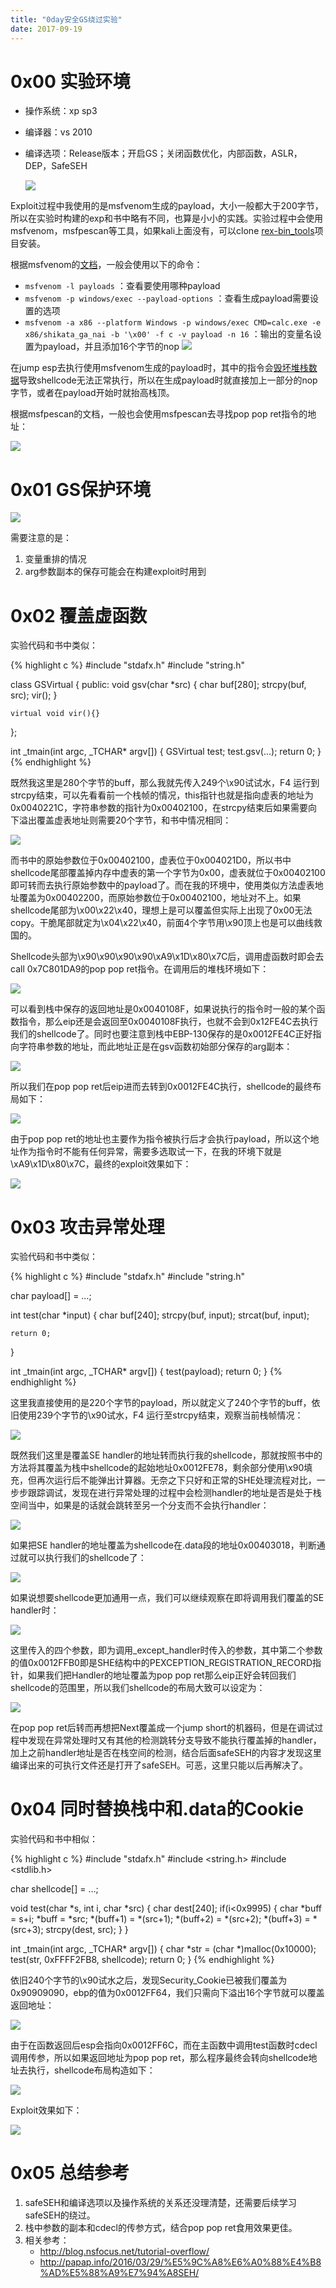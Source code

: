 ```yaml
---
title: "0day安全GS绕过实验"
date: 2017-09-19
---
```


# 0x00 实验环境

* 操作系统：xp sp3
* 编译器：vs 2010
* 编译选项：Release版本；开启GS；关闭函数优化，内部函数，ASLR，DEP，SafeSEH

    ![][1]

Exploit过程中我使用的是msfvenom生成的payload，大小一般都大于200字节，所以在实验时构建的exp和书中略有不同，也算是小小的实践。实验过程中会使用msfvenom，msfpescan等工具，如果kali上面没有，可以clone [rex-bin_tools](https://github.com/rapid7/rex-bin_tools)项目安装。

根据msfvenom的[文档](https://www.offensive-security.com/metasploit-unleashed/msfvenom/)，一般会使用以下的命令：

* `msfvenom -l payloads` ：查看要使用哪种payload
* `msfvenom -p windows/exec --payload-options` ：查看生成payload需要设置的选项
* `msfvenom -a x86 --platform Windows -p windows/exec CMD=calc.exe -e x86/shikata_ga_nai -b '\x00' -f c -v payload -n 16` ：输出的变量名设置为payload，并且添加16个字节的nop
    ![][2]

在jump esp去执行使用msfvenom生成的payload时，其中的指令会[毁坏堆栈数据](http://www.programlife.net/win32-bind-port-shellcode.html)导致shellcode无法正常执行，所以在生成payload时就直接加上一部分的nop字节，或者在payload开始时就抬高栈顶。

根据msfpescan的文档，一般也会使用msfpescan去寻找pop pop ret指令的地址：

![][3]

# 0x01 GS保护环境

![][4]

需要注意的是：

1. 变量重排的情况
2. arg参数副本的保存可能会在构建exploit时用到

# 0x02 覆盖虚函数

实验代码和书中类似：

{% highlight c %}
#include "stdafx.h"
#include "string.h"


class GSVirtual
{
public:
	void gsv(char *src)
	{
		char buf[280];
		strcpy(buf, src);
		vir();
	}

	virtual void vir(){}
};

int _tmain(int argc, _TCHAR* argv[])
{
	GSVirtual test;
	test.gsv(…);
	return 0;
}
{% endhighlight %}

既然我这里是280个字节的buff，那么我就先传入249个\x90试试水，F4 运行到strcpy结束，可以先看看前一个栈帧的情况，this指针也就是指向虚表的地址为0x0040221C，字符串参数的指针为0x00402100，在strcpy结束后如果需要向下溢出覆盖虚表地址则需要20个字节，和书中情况相同：

![][5]

而书中的原始参数位于0x00402100，虚表位于0x004021D0，所以书中shellcode尾部覆盖掉内存中虚表的第一个字节为0x00，虚表就位于0x00402100即可转而去执行原始参数中的payload了。而在我的环境中，使用类似方法虚表地址覆盖为0x00402200，而原始参数位于0x00402100，地址对不上。如果shellcode尾部为\x00\x22\x40，理想上是可以覆盖但实际上出现了0x00无法copy。干脆尾部就定为\x04\x22\x40，前面4个字节用\x90顶上也是可以曲线救国的。

Shellcode头部为\x90\x90\x90\x90\xA9\x1D\x80\x7C后，调用虚函数时即会去call 0x7C801DA9的pop pop ret指令。在调用后的堆栈环境如下：

![][6]

可以看到栈中保存的返回地址是0x0040108F，如果说执行的指令时一般的某个函数指令，那么eip还是会返回至0x0040108F执行，也就不会到0x12FE4C去执行我们的shellcode了。同时也要注意到栈中EBP-130保存的是0x0012FE4C正好指向字符串参数的地址，而此地址正是在gsv函数初始部分保存的arg副本：

![][7]

所以我们在pop pop ret后eip进而去转到0x0012FE4C执行，shellcode的最终布局如下：

![][8]

由于pop pop ret的地址也主要作为指令被执行后才会执行payload，所以这个地址作为指令时不能有任何异常，需要多选取试一下，在我的环境下就是\xA9\x1D\x80\x7C，最终的exploit效果如下：

![][9]

# 0x03 攻击异常处理

实验代码和书中类似：

{% highlight c %}
#include "stdafx.h"
#include "string.h"


char payload[] = …;

int test(char *input)
{
	char buf[240];
	strcpy(buf, input);
	strcat(buf, input);

	return 0;
}

int _tmain(int argc, _TCHAR* argv[])
{
	test(payload);
	return 0;
}
{% endhighlight %}

这里我直接使用的是220个字节的payload，所以就定义了240个字节的buff，依旧使用239个字节的\x90试水，F4 运行至strcpy结束，观察当前栈帧情况：

![][10]

既然我们这里是覆盖SE handler的地址转而执行我的shellcode，那就按照书中的方法将其覆盖为栈中shellcode的起始地址0x0012FE78，剩余部分使用\x90填充，但再次运行后不能弹出计算器。无奈之下只好和正常的SHE处理流程对比，一步步跟踪调试，发现在进行异常处理的过程中会检测handler的地址是否是处于栈空间当中，如果是的话就会跳转至另一个分支而不会执行handler：

![][11]

如果把SE handler的地址覆盖为shellcode在.data段的地址0x00403018，判断通过就可以执行我们的shellcode了：

![][12]

如果说想要shellcode更加通用一点，我们可以继续观察在即将调用我们覆盖的SE handler时：

![][13]

这里传入的四个参数，即为调用_except_handler时传入的参数，其中第二个参数的值0x0012FFB0即是SHE结构中的PEXCEPTION_REGISTRATION_RECORD指针，如果我们把Handler的地址覆盖为pop pop ret那么eip正好会转回我们shellcode的范围里，所以我们shellcode的布局大致可以设定为：

![][14]

在pop pop ret后转而再想把Next覆盖成一个jump short的机器码，但是在调试过程中发现在异常处理时又有其他的检测跳转分支导致不能执行覆盖掉的handler，加上之前handler地址是否在栈空间的检测，结合后面safeSEH的内容才发现这里编译出来的可执行文件还是打开了safeSEH。可恶，这里只能以后再解决了。

# 0x04 同时替换栈中和.data的Cookie

实验代码和书中相似：

{% highlight c %}
#include "stdafx.h"
#include <string.h>
#include <stdlib.h>

char shellcode[] = …;

void test(char *s, int i, char *src)
{
	char dest[240];
	if(i<0x9995)
	{
		char *buff = s+i;
		*buff = *src;
		*(buff+1) = *(src+1);
		*(buff+2) = *(src+2);
		*(buff+3) = *(src+3);
		strcpy(dest, src);
	}
}

int _tmain(int argc, _TCHAR* argv[])
{
	char *str = (char *)malloc(0x10000);
	test(str, 0xFFFF2FB8, shellcode);
	return 0;
}
{% endhighlight %}

依旧240个字节的\x90试水之后，发现Security_Cookie已被我们覆盖为0x90909090，ebp的值为0x0012FF64，我们只需向下溢出16个字节就可以覆盖返回地址：

![][15]

由于在函数返回后esp会指向0x0012FF6C，而在主函数中调用test函数时cdecl调用传参，所以如果返回地址为pop pop ret，那么程序最终会转向shellcode地址去执行，shellcode布局构造如下：

![][16]

Exploit效果如下：

![][17]

# 0x05 总结参考

1. safeSEH和编译选项以及操作系统的关系还没理清楚，还需要后续学习safeSEH的绕过。
2. 栈中参数的副本和cdecl的传参方式，结合pop pop ret食用效果更佳。
3. 相关参考：
    * <http://blog.nsfocus.net/tutorial-overflow/>
    * <http://papap.info/2016/03/29/%E5%9C%A8%E6%A0%88%E4%B8%AD%E5%88%A9%E7%94%A8SEH/>

[1]:http://ojyzyrhpd.bkt.clouddn.com/20170919/1.png
[2]:http://ojyzyrhpd.bkt.clouddn.com/20170919/2.png
[3]:http://ojyzyrhpd.bkt.clouddn.com/20170919/3.png
[4]:http://ojyzyrhpd.bkt.clouddn.com/20170919/4.png
[5]:http://ojyzyrhpd.bkt.clouddn.com/20170919/5.png
[6]:http://ojyzyrhpd.bkt.clouddn.com/20170919/6.png
[7]:http://ojyzyrhpd.bkt.clouddn.com/20170919/7.png
[8]:http://ojyzyrhpd.bkt.clouddn.com/20170919/8.png
[9]:http://ojyzyrhpd.bkt.clouddn.com/20170919/9.png
[10]:http://ojyzyrhpd.bkt.clouddn.com/20170919/10.png
[11]:http://ojyzyrhpd.bkt.clouddn.com/20170919/11.png
[12]:http://ojyzyrhpd.bkt.clouddn.com/20170919/12.png
[13]:http://ojyzyrhpd.bkt.clouddn.com/20170919/13.png
[14]:http://ojyzyrhpd.bkt.clouddn.com/20170919/14.png
[15]:http://ojyzyrhpd.bkt.clouddn.com/20170919/15.png
[16]:http://ojyzyrhpd.bkt.clouddn.com/20170919/16.png
[17]:http://ojyzyrhpd.bkt.clouddn.com/20170919/17.png
